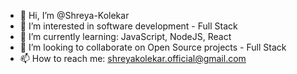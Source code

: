 - 👋 Hi, I’m @Shreya-Kolekar
- 👀 I’m interested in software development - Full Stack
- 🌱 I’m currently learning: JavaScript, NodeJS, React
- 💞️ I’m looking to collaborate on Open Source projects - Full Stack
- 📫 How to reach me: shreyakolekar.official@gmail.com

<!---
Shreya-Kolekar/Shreya-Kolekar is a ✨ special ✨ repository because its `README.md` (this file) appears on your GitHub profile.
You can click the Preview link to take a look at your changes.
--->
